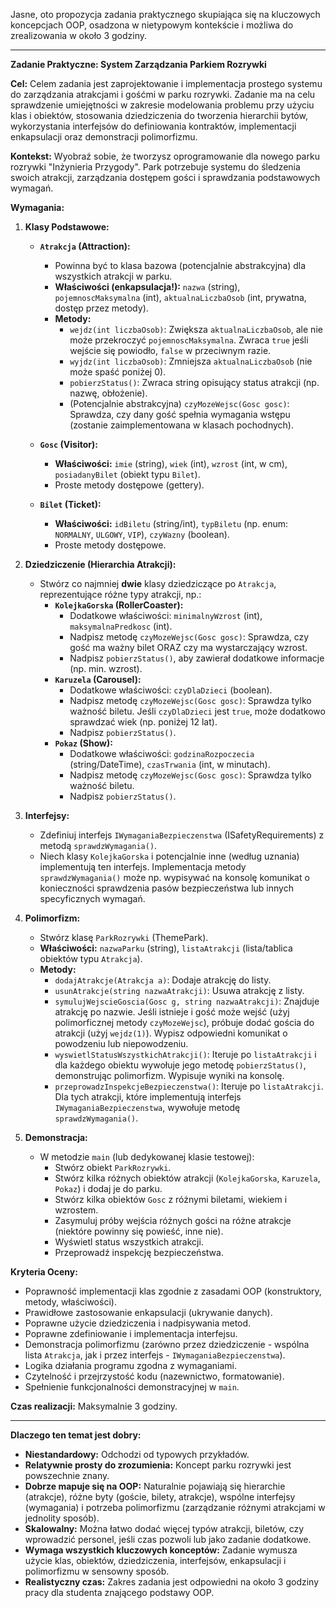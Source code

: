 Jasne, oto propozycja zadania praktycznego skupiająca się na kluczowych koncepcjach OOP, osadzona w nietypowym kontekście i możliwa do zrealizowania w około 3 godziny.

---

**Zadanie Praktyczne: System Zarządzania Parkiem Rozrywki**

**Cel:**
Celem zadania jest zaprojektowanie i implementacja prostego systemu do zarządzania atrakcjami i gośćmi w parku rozrywki. Zadanie ma na celu sprawdzenie umiejętności w zakresie modelowania problemu przy użyciu klas i obiektów, stosowania dziedziczenia do tworzenia hierarchii bytów, wykorzystania interfejsów do definiowania kontraktów, implementacji enkapsulacji oraz demonstracji polimorfizmu.

**Kontekst:**
Wyobraź sobie, że tworzysz oprogramowanie dla nowego parku rozrywki "Inżynieria Przygody". Park potrzebuje systemu do śledzenia swoich atrakcji, zarządzania dostępem gości i sprawdzania podstawowych wymagań.

**Wymagania:**

1.  **Klasy Podstawowe:**
    *   **`Atrakcja` (Attraction):**
        *   Powinna być to klasa bazowa (potencjalnie abstrakcyjna) dla wszystkich atrakcji w parku.
        *   **Właściwości (enkapsulacja!):** `nazwa` (string), `pojemnoscMaksymalna` (int), `aktualnaLiczbaOsob` (int, prywatna, dostęp przez metody).
        *   **Metody:**
            *   `wejdz(int liczbaOsob)`: Zwiększa `aktualnaLiczbaOsob`, ale nie może przekroczyć `pojemnoscMaksymalna`. Zwraca `true` jeśli wejście się powiodło, `false` w przeciwnym razie.
            *   `wyjdz(int liczbaOsob)`: Zmniejsza `aktualnaLiczbaOsob` (nie może spaść poniżej 0).
            *   `pobierzStatus()`: Zwraca string opisujący status atrakcji (np. nazwę, obłożenie).
            *   (Potencjalnie abstrakcyjna) `czyMozeWejsc(Gosc gosc)`: Sprawdza, czy dany gość spełnia wymagania wstępu (zostanie zaimplementowana w klasach pochodnych).

    *   **`Gosc` (Visitor):**
        *   **Właściwości:** `imie` (string), `wiek` (int), `wzrost` (int, w cm), `posiadanyBilet` (obiekt typu `Bilet`).
        *   Proste metody dostępowe (gettery).

    *   **`Bilet` (Ticket):**
        *   **Właściwości:** `idBiletu` (string/int), `typBiletu` (np. enum: `NORMALNY`, `ULGOWY`, `VIP`), `czyWazny` (boolean).
        *   Proste metody dostępowe.

2.  **Dziedziczenie (Hierarchia Atrakcji):**
    *   Stwórz co najmniej **dwie** klasy dziedziczące po `Atrakcja`, reprezentujące różne typy atrakcji, np.:
        *   **`KolejkaGorska` (RollerCoaster):**
            *   Dodatkowe właściwości: `minimalnyWzrost` (int), `maksymalnaPredkosc` (int).
            *   Nadpisz metodę `czyMozeWejsc(Gosc gosc)`: Sprawdza, czy gość ma ważny bilet ORAZ czy ma wystarczający wzrost.
            *   Nadpisz `pobierzStatus()`, aby zawierał dodatkowe informacje (np. min. wzrost).
        *   **`Karuzela` (Carousel):**
            *   Dodatkowe właściwości: `czyDlaDzieci` (boolean).
            *   Nadpisz metodę `czyMozeWejsc(Gosc gosc)`: Sprawdza tylko ważność biletu. Jeśli `czyDlaDzieci` jest `true`, może dodatkowo sprawdzać wiek (np. poniżej 12 lat).
            *   Nadpisz `pobierzStatus()`.
        *   **`Pokaz` (Show):**
            *   Dodatkowe właściwości: `godzinaRozpoczecia` (string/DateTime), `czasTrwania` (int, w minutach).
            *   Nadpisz metodę `czyMozeWejsc(Gosc gosc)`: Sprawdza tylko ważność biletu.
            *   Nadpisz `pobierzStatus()`.

3.  **Interfejsy:**
    *   Zdefiniuj interfejs `IWymaganiaBezpieczenstwa` (ISafetyRequirements) z metodą `sprawdzWymagania()`.
    *   Niech klasy `KolejkaGorska` i potencjalnie inne (według uznania) implementują ten interfejs. Implementacja metody `sprawdzWymagania()` może np. wypisywać na konsolę komunikat o konieczności sprawdzenia pasów bezpieczeństwa lub innych specyficznych wymagań.

4.  **Polimorfizm:**
    *   Stwórz klasę `ParkRozrywki` (ThemePark).
    *   **Właściwości:** `nazwaParku` (string), `listaAtrakcji` (lista/tablica obiektów typu `Atrakcja`).
    *   **Metody:**
        *   `dodajAtrakcje(Atrakcja a)`: Dodaje atrakcję do listy.
        *   `usunAtrakcje(string nazwaAtrakcji)`: Usuwa atrakcję z listy.
        *   `symulujWejscieGoscia(Gosc g, string nazwaAtrakcji)`: Znajduje atrakcję po nazwie. Jeśli istnieje i gość może wejść (użyj polimorficznej metody `czyMozeWejsc`), próbuje dodać gościa do atrakcji (użyj `wejdz(1)`). Wypisz odpowiedni komunikat o powodzeniu lub niepowodzeniu.
        *   `wyswietlStatusWszystkichAtrakcji()`: Iteruje po `listaAtrakcji` i dla każdego obiektu wywołuje jego metodę `pobierzStatus()`, demonstrując polimorfizm. Wypisuje wyniki na konsolę.
        *   `przeprowadzInspekcjeBezpieczenstwa()`: Iteruje po `listaAtrakcji`. Dla tych atrakcji, które implementują interfejs `IWymaganiaBezpieczenstwa`, wywołuje metodę `sprawdzWymagania()`.

5.  **Demonstracja:**
    *   W metodzie `main` (lub dedykowanej klasie testowej):
        *   Stwórz obiekt `ParkRozrywki`.
        *   Stwórz kilka różnych obiektów atrakcji (`KolejkaGorska`, `Karuzela`, `Pokaz`) i dodaj je do parku.
        *   Stwórz kilka obiektów `Gosc` z różnymi biletami, wiekiem i wzrostem.
        *   Zasymuluj próby wejścia różnych gości na różne atrakcje (niektóre powinny się powieść, inne nie).
        *   Wyświetl status wszystkich atrakcji.
        *   Przeprowadź inspekcję bezpieczeństwa.

**Kryteria Oceny:**

*   Poprawność implementacji klas zgodnie z zasadami OOP (konstruktory, metody, właściwości).
*   Prawidłowe zastosowanie enkapsulacji (ukrywanie danych).
*   Poprawne użycie dziedziczenia i nadpisywania metod.
*   Poprawne zdefiniowanie i implementacja interfejsu.
*   Demonstracja polimorfizmu (zarówno przez dziedziczenie - wspólna lista `Atrakcja`, jak i przez interfejs - `IWymaganiaBezpieczenstwa`).
*   Logika działania programu zgodna z wymaganiami.
*   Czytelność i przejrzystość kodu (nazewnictwo, formatowanie).
*   Spełnienie funkcjonalności demonstracyjnej w `main`.

**Czas realizacji:** Maksymalnie 3 godziny.

---

**Dlaczego ten temat jest dobry:**

*   **Niestandardowy:** Odchodzi od typowych przykładów.
*   **Relatywnie prosty do zrozumienia:** Koncept parku rozrywki jest powszechnie znany.
*   **Dobrze mapuje się na OOP:** Naturalnie pojawiają się hierarchie (atrakcje), różne byty (goście, bilety, atrakcje), wspólne interfejsy (wymagania) i potrzeba polimorfizmu (zarządzanie różnymi atrakcjami w jednolity sposób).
*   **Skalowalny:** Można łatwo dodać więcej typów atrakcji, biletów, czy wprowadzić personel, jeśli czas pozwoli lub jako zadanie dodatkowe.
*   **Wymaga wszystkich kluczowych konceptów:** Zadanie wymusza użycie klas, obiektów, dziedziczenia, interfejsów, enkapsulacji i polimorfizmu w sensowny sposób.
*   **Realistyczny czas:** Zakres zadania jest odpowiedni na około 3 godziny pracy dla studenta znającego podstawy OOP.